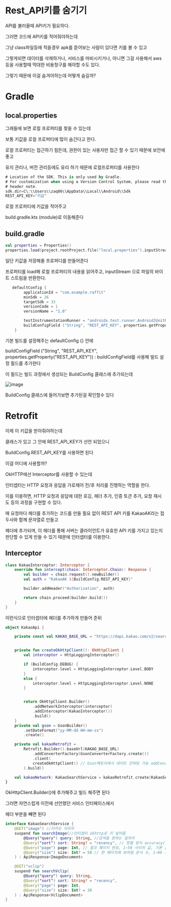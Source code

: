 Rest_API키를 숨기기
=
API를 불러올때 API키가 필요하다.

그러면 코드에 API키를 적어줘야하는데

그냥 class파일등에 적을경우 apk를 뜯어보는 사람이 있다면 키를 볼 수 있고

그렇게되면 데이터를 삭제하거나, 서비스를 마비시키거나, 아니면 그걸 사용해서 aws등을 사용할때 막대한 비용청구를 해야할 수도 있다.

그렇기 때문에 이걸 숨겨야하는데 어떻게 숨길까?


# Gradle

## local.properties

그래들에 보면 로컬 프로퍼티를 찾을 수 있는데

보통 키값을 로컬 프로퍼티에 많이 숨긴다고 한다.

로컬 프로퍼티는 접근하기 힘든데, 권한이 있는 사용자만 접근 할 수 있기 때문에 보안에 좋고

유지 관리나, 버전 관리등에도 유리 하기 때문에 로컬프로퍼티를 사용한다

```kotlin
# Location of the SDK. This is only used by Gradle.
# For customization when using a Version Control System, please read the
# header note.
sdk.dir=C\:\\Users\\zaq86\\AppData\\Local\\Android\\Sdk
REST_API_KEY="키값"
```
로컬 프로퍼티에 키값을 적어주고

build.gradle.kts (module)로 이동해준다

## build.gradle

```kotlin
val properties = Properties()
properties.load(project.rootProject.file("local.properties").inputStream())
```

일단 키값을 저장해줄 프로퍼디를 만들어준다

프로퍼티를 load해 로컬 프로퍼티의 내용을 읽어주고, inputStream 으로 파일의 바이트 스트림을 반환한다.


```kotlin
   defaultConfig {
        applicationId = "com.example.raffit"
        minSdk = 26
        targetSdk = 33
        versionCode = 1
        versionName = "1.0"

        testInstrumentationRunner = "androidx.test.runner.AndroidJUnitRunner"
        buildConfigField ("String", "REST_API_KEY", properties.getProperty("REST_API_KEY"))
    }
```

기본 빌드를 설정해주는 defaultConfig {} 안에

buildConfigField ("String", "REST_API_KEY", properties.getProperty("REST_API_KEY")) : buildConfigField를 사용해 빌드 설정 필드를 추가한다

이 필드는 빌드 과정에서 생성되는 BuildConfig 클래스에 추가되는데

![image](https://github.com/Guri999/TIL/assets/116724657/43ec10ed-8c46-4b67-8d31-d5e6427dc84b)

BuildConfig 클래스에 들어가보면 추가된걸 확인할수 있다

# Retrofit

이제 이 키값을 받아줘야하는데

클래스가 있고 그 안에 REST_API_KEY가 선언 되었으니

BuildConfig.REST_API_KEY를 사용하면 된다

이걸 어디에 사용할까?

OkHTTP에선 Interceptor를 사용할 수 있는데

인터셉터는 HTTP 요청과 응답을 가로채어 전/후 처리를 진행하는 역할을 한다.

이를 이용하면, HTTP 요청과 응답에 대한 로깅, 헤더 추가, 인증 토큰 추가, 요청 재시도 등의 과정을 구현할 수 있다.

매 요청마다 헤더를 추가하는 코드를 만들 필요 없이 REST API 키를 KakaoAK라는 접두사와 함께 문자열로 만들고

헤더에 추가되며, 이 헤더를 통해 서버는 클라이언트가 유효한 API 키를 가지고 있는지 판단할 수 있게 만들 수 있기 때문에 인터셉터를 이용한다.

## Interceptor

```kotlin
class KakaoInterceptor: Interceptor {
    override fun intercept(chain: Interceptor.Chain): Response {
        val builder = chain.request().newBuilder()
        val auth = "KakaoAK ${BuildConfig.REST_API_KEY}"

        builder.addHeader("Authorization", auth)

        return chain.proceed(builder.build())
    }
}
```

이런식으로 인터셉터에 헤더를 추가하게 만들어 준뒤

```kotlin
object KakaoApi {

    private const val KAKAO_BASE_URL = "https://dapi.kakao.com/v2/search/"


    private fun createOkHttpClient(): OkHttpClient {
        val interceptor = HttpLoggingInterceptor()

        if (BuildConfig.DEBUG) {
            interceptor.level = HttpLoggingInterceptor.Level.BODY
        }
        else {
            interceptor.level = HttpLoggingInterceptor.Level.NONE
        }


        return OkHttpClient.Builder()
            .addNetworkInterceptor(interceptor)
            .addInterceptor(KakaoInterceptor())
            .build()
    }
    private val gson = GsonBuilder()
        .setDateFormat("yy-MM-dd HH-mm-ss")
        .create()

    private val kakaoRetrofit =
        Retrofit.Builder().baseUrl(KAKAO_BASE_URL)
            .addConverterFactory(GsonConverterFactory.create())
            .client(
            createOkHttpClient() // Gson팩토리에서 데이트 컨퍼팅 가능 addConverterFactory 최소 논란의 법칙
        ).build()

    val kakaoNetwork: KakaoSearchService = kakaoRetrofit.create(KakaoSearchService::class.java)
}
```

OkHttpClient.Builder()에 추가해주고 빌드 해주면 된다

그러면 자연스럽게 이전에 선언했던 서비스 인터페이스에서

헤더 부분을 빼면 된다

```kotlin
interface KakaoSearchService {
    @GET("image") //카카오 이미지
    suspend fun searchImage(//인터셉터 okhttp로 키 넣어줌
        @Query("query") query: String, //검색을 원하는 질의어
        @Query("sort") sort: String? = "recency", // 정렬 방식 accuracy(정확도순) 또는 recency(최신순), 기본 값 accuracy
        @Query("page") page: Int, // 결과 페이지 번호, 1~50 사이의 값, 기본 값 1
        @Query("size") size: Int? = 50 // 한 페이지에 보여질 문서 수, 1~80 사이의 값, 기본 값 80
    ) : ApiResponse<ImageDocument>

    @GET("vclip")
    suspend fun searchVclip(
        @Query("query") query: String,
        @Query("sort") sort: String? = "recency",
        @Query("page") page: Int,
        @Query("size") size: Int? = 30
    ) : ApiResponse<VclipDocument>
}
```